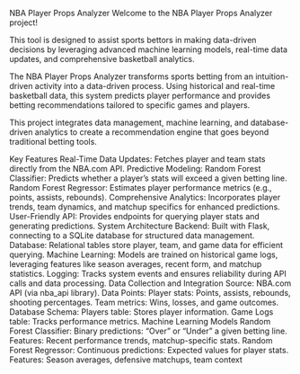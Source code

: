 

NBA Player Props Analyzer
Welcome to the NBA Player Props Analyzer project! 

This tool is designed to assist sports bettors in making data-driven decisions by leveraging advanced machine learning models, real-time data updates, and comprehensive basketball analytics.


The NBA Player Props Analyzer transforms sports betting from an intuition-driven activity into a data-driven process. Using historical and real-time basketball data, this system predicts player performance and provides betting recommendations tailored to specific games and players.

This project integrates data management, machine learning, and database-driven analytics to create a recommendation engine that goes beyond traditional betting tools.

Key Features
Real-Time Data Updates: Fetches player and team stats directly from the NBA.com API.
Predictive Modeling:
Random Forest Classifier: Predicts whether a player’s stats will exceed a given betting line.
Random Forest Regressor: Estimates player performance metrics (e.g., points, assists, rebounds).
Comprehensive Analytics: Incorporates player trends, team dynamics, and matchup specifics for enhanced predictions.
User-Friendly API: Provides endpoints for querying player stats and generating predictions.
System Architecture
Backend: Built with Flask, connecting to a SQLite database for structured data management.
Database: Relational tables store player, team, and game data for efficient querying.
Machine Learning: Models are trained on historical game logs, leveraging features like season averages, recent form, and matchup statistics.
Logging: Tracks system events and ensures reliability during API calls and data processing.
Data Collection and Integration
Source: NBA.com API (via nba_api library).
Data Points:
Player stats: Points, assists, rebounds, shooting percentages.
Team metrics: Wins, losses, and game outcomes.
Database Schema:
Players table: Stores player information.
Game Logs table: Tracks performance metrics.
Machine Learning Models
Random Forest Classifier:
Binary predictions: “Over” or “Under” a given betting line.
Features: Recent performance trends, matchup-specific stats.
Random Forest Regressor:
Continuous predictions: Expected values for player stats.
Features: Season averages, defensive matchups, team context
